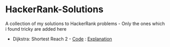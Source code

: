 # HackerRank-Solutions
A collection of my solutions to HackerRank problems - Only the ones which i found tricky are added here

* Dijkstra: Shortest Reach 2 -  [Code](/dijkstrashortreach.java) : [Explanation](https://github.com/santhoshvai/HackerRank-Solutions/wiki/Dijkstra:-Shortest-Reach-2)
